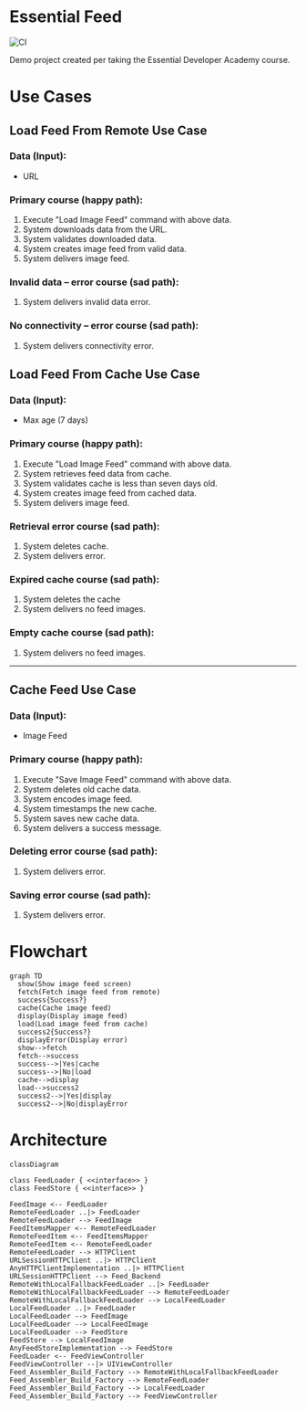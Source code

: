 # Essential Feed

![CI](https://github.com/bpoplauschi/EssentialFeed/workflows/CI/badge.svg)

Demo project created per taking the Essential Developer Academy course.

# Use Cases

## Load Feed From Remote Use Case

### Data (Input):

- URL

### Primary course (happy path):

1. Execute "Load Image Feed" command with above data.
2. System downloads data from the URL.
3. System validates downloaded data.
4. System creates image feed from valid data.
5. System delivers image feed.

### Invalid data – error course (sad path):

1. System delivers invalid data error.

### No connectivity – error course (sad path):

1. System delivers connectivity error.

## Load Feed From Cache Use Case

### Data (Input):

- Max age (7 days)

### Primary course (happy path):

1. Execute "Load Image Feed" command with above data.
2. System retrieves feed data from cache.
3. System validates cache is less than seven days old.
4. System creates image feed from cached data.
5. System delivers image feed.

### Retrieval error course (sad path):

1. System deletes cache.
2. System delivers error.

### Expired cache course (sad path):

1. System deletes the cache
2. System delivers no feed images.

### Empty cache course (sad path):

1. System delivers no feed images.

------

## Cache Feed Use Case

### Data (Input):

- Image Feed

### Primary course (happy path):

1. Execute "Save Image Feed" command with above data.
2. System deletes old cache data.
3. System encodes image feed.
4. System timestamps the new cache.
5. System saves new cache data.
6. System delivers a success message.

### Deleting error course (sad path):

1. System delivers error.

### Saving error course (sad path):

1. System delivers error.

# Flowchart

```mermaid
graph TD
  show(Show image feed screen)
  fetch(Fetch image feed from remote)
  success{Success?}
  cache(Cache image feed)
  display(Display image feed)
  load(Load image feed from cache)
  success2{Success?}
  displayError(Display error)
  show-->fetch
  fetch-->success
  success-->|Yes|cache
  success-->|No|load
  cache-->display
  load-->success2
  success2-->|Yes|display
  success2-->|No|displayError
```

# Architecture

```mermaid
classDiagram

class FeedLoader { <<interface>> }
class FeedStore { <<interface>> }

FeedImage <-- FeedLoader
RemoteFeedLoader ..|> FeedLoader
RemoteFeedLoader --> FeedImage
FeedItemsMapper <-- RemoteFeedLoader
RemoteFeedItem <-- FeedItemsMapper
RemoteFeedItem <-- RemoteFeedLoader
RemoteFeedLoader --> HTTPClient
URLSessionHTTPClient ..|> HTTPClient
AnyHTTPClientImplementation ..|> HTTPClient
URLSessionHTTPClient --> Feed_Backend
RemoteWithLocalFallbackFeedLoader ..|> FeedLoader
RemoteWithLocalFallbackFeedLoader --> RemoteFeedLoader
RemoteWithLocalFallbackFeedLoader --> LocalFeedLoader
LocalFeedLoader ..|> FeedLoader
LocalFeedLoader --> FeedImage
LocalFeedLoader --> LocalFeedImage
LocalFeedLoader --> FeedStore
FeedStore --> LocalFeedImage
AnyFeedStoreImplementation --> FeedStore
FeedLoader <-- FeedViewController
FeedViewController --|> UIViewController
Feed_Assembler_Build_Factory --> RemoteWithLocalFallbackFeedLoader
Feed_Assembler_Build_Factory --> RemoteFeedLoader
Feed_Assembler_Build_Factory --> LocalFeedLoader
Feed_Assembler_Build_Factory --> FeedViewController
```
